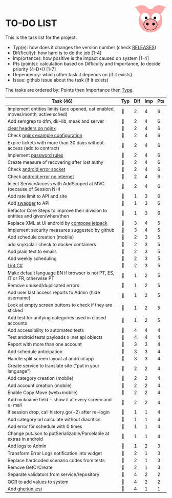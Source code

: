 <img src="../site/MVC/Assets/images/pig-on.svg" height="85" align="right"/>

# TO-DO LIST

This is the task list for the project.

- Typ(e): how does it changes the version number (check [RELEASES](RELEASES.md))
- Dif(ficulty): how hard is to do the job \[1-4\]
- Imp(ortance): how positive is the impact caused on system \[1-4\]
- Pts (points): calculation based on Difficulty and Importance, to decide priority (4-D+I) \[1-7\]
- Dependency: which other task it depends on (if it exists)
- Issue: github issue about the task (if it exists)

The tasks are ordered by: Points then Importance then [Type](RELEASES.md#legend).

| Task (46)                                                                      | Typ | Dif | Imp | Pts |
| ------------------------------------------------------------------------------ | --- | --- | --- | --- |
| Implement entities limits (acc opened, cat enabled, moves/month, active sched) | 🐉 |  2  |  4  |  6  |
| Add semgrep to dfm, dk-lib, meak and server                                    | 🐳 |  2  |  4  |  6  |
| [clear headers on nginx](todo/clear-headers.png)                               | 🐳 |  2  |  4  |  6  |
| Check [nginx example configuration](todo/nginx-example.conf)                   | 🐑 |  2  |  4  |  6  |
| Expire tickets with more than 30 days without access (add to contract)         | 🐑 |  2  |  4  |  6  |
| Implement [password rules]                                                     | 🐑 |  2  |  4  |  6  |
| Create measure of recovering after lost authy                                  | 🐑 |  2  |  4  |  6  |
| Check [android error socket](todo/android-error-socket-closed.log)             | 🐜 |  2  |  4  |  6  |
| Check [android error no internet](todo/android-error-no-internet.log)          | 🐜 |  2  |  4  |  6  |
| Inject ServiceAccess with AddScoped at MVC (because of Session NH)             | 🐜 |  2  |  4  |  6  |
| Add rate limit to API and site                                                 | 🐳 |  1  |  3  |  6  |
| Add [swagger] to API                                                           | 🐳 |  1  |  3  |  6  |
| Refactor Core Steps to improve their division to entities and given/when/then  | 🐑 |  1  |  3  |  6  |
| Replace XML at UI android by [compose jetpack]                                 | 🐉 |  3  |  4  |  5  |
| Implement security measures suggested by github                                | 🐑 |  3  |  4  |  5  |
| Add schedule creation (mobile)                                                 | 🐉 |  2  |  3  |  5  |
| add snyk/clair check to docker containers                                      | 🐳 |  2  |  3  |  5  |
| Add plain text to emails                                                       | 🐳 |  2  |  3  |  5  |
| Add weekly scheduling                                                          | 🐑 |  2  |  3  |  5  |
| [Lint C#]                                                                      | 🐜 |  2  |  3  |  5  |
| Make default language EN if browser is not PT, ES, IT or FR, otherwise PT      | 🐑 |  1  |  2  |  5  |
| Remove unused/duplicated errors                                                | 🐑 |  1  |  2  |  5  |
| Add user last access reports to Admin (hide username)                          | 🐑 |  1  |  2  |  5  |
| Look at empty screen buttons to check if they are sticked                      | 🐜 |  1  |  2  |  5  |
| Add test for unifying categories used in closed accounts                       | 🐜 |  1  |  2  |  5  |
| Add accessibility to automated tests                                           | 🐳 |  4  |  4  |  4  |
| Test android tests payloads x .net api objects                                 | 🐑 |  4  |  4  |  4  |
| Report with more than one account                                              | 🐉 |  3  |  3  |  4  |
| Add schedule anticipation                                                      | 🐳 |  3  |  3  |  4  |
| Handle split screen layout at android app                                      | 🐳 |  3  |  3  |  4  |
| Create service to translate site ("put in your language")                      | 🐉 |  2  |  2  |  4  |
| Add category creation (mobile)                                                 | 🐉 |  2  |  2  |  4  |
| Add account creation (mobile)                                                  | 🐉 |  2  |  2  |  4  |
| Enable Copy Move (web+mobile)                                                  | 🐳 |  2  |  2  |  4  |
| Add nickname field - show it at every screen and e-mail                        | 🐳 |  2  |  2  |  4  |
| If session drop, call history.go(-2) after re-login                            | 🐑 |  1  |  1  |  4  |
| Add category url calculate without diacritics                                  | 🐑 |  1  |  1  |  4  |
| Add error for schedule with 0 times                                            | 🐜 |  1  |  1  |  4  |
| Change putJson to putSerializable/Parcelable at extras in android              | 🐜 |  1  |  1  |  4  |
| Add logs to Admin                                                              | 🐑 |  1  |  2  |  3  |
| Transform Error Logs notification into widget                                  | 🐜 |  2  |  1  |  3  |
| Replace hardcoded scenario codes from tests                                    | 🐜 |  2  |  1  |  3  |
| Remove GetOrCreate                                                             | 🐜 |  2  |  1  |  3  |
| Separate validators from service/repository                                    | 🐑 |  4  |  2  |  2  |
| [OCR] to add values to system                                                  | 🐉 |  4  |  2  |  2  |
| Add [gherkin jest]                                                             | 🐑 |  4  |  1  |  1  |

[compose jetpack]: https://medium.com/@nglauber/jetpack-compose-o-framework-de-ui-do-android-para-os-pr%C3%B3ximos-10-anos-e19adf28e57e
[password rules]: https://cheatsheetseries.owasp.org/cheatsheets/Authentication_Cheat_Sheet.html#implement-proper-password-strength-controls
[gherkin jest]: https://www.npmjs.com/package/gherkin-jest
[Lint C#]: https://medium.com/@michaelparkerdev/linting-c-in-2019-stylecop-sonar-resharper-and-roslyn-73e88af57ebd
[OCR]: https://developers.google.com/ml-kit/vision/text-recognition/android
[swagger]: https://learn.microsoft.com/en-us/aspnet/core/tutorials/web-api-help-pages-using-swagger?view=aspnetcore-8.0
